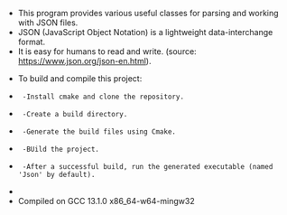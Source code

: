 - This program provides various useful classes for parsing and working with JSON files.
- JSON (JavaScript Object Notation) is a lightweight data-interchange format.
- It is easy for humans to read and write. (source: https://www.json.org/json-en.html).

* To build and compile this project:
*      -Install cmake and clone the repository.
*      -Create a build directory.
*      -Generate the build files using Cmake.
*      -BUild the project.
*      -After a successful build, run the generated executable (named 'Json' by default).
*
* Compiled on GCC 13.1.0 x86_64-w64-mingw32
